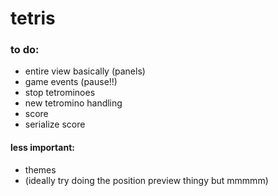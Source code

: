 # tetris

### to do:

- entire view basically (panels)
- game events (pause!!)
- stop tetrominoes
- new tetromino handling
- score
- serialize score

#### less important:
- themes
- (ideally try doing the position preview thingy but mmmmm)
